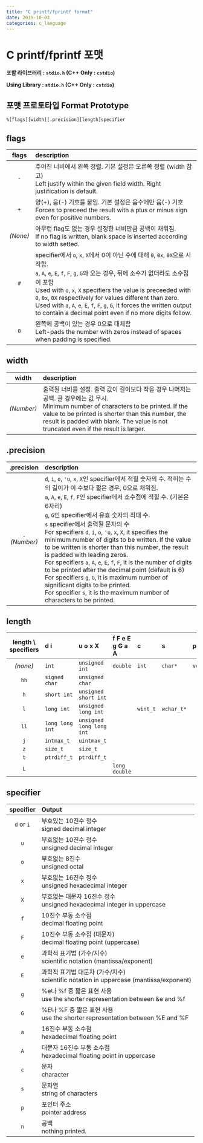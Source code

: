 ```yaml
---
title: "C printf/fprintf format"
date: 2019-10-03
categories: c_language
---
```


# C printf/fprintf 포맷

**포함 라이브러리 : ``stdio.h`` (C++ Only : ``cstdio``)**

**Using Library : ``stdio.h`` (C++ Only : ``cstdio``)**

## 포맷 프로토타입 Format Prototype

``
%[flags][width][.precision][length]specifier
``

## flags

| flags | description |
|:---:|:---|
|``-``|주어진 너비에서 왼쪽 정렬. 기본 설정은 오른쪽 정렬 (width 참고)<br>Left justify within the given field width. Right justification is default. |
|``+``|양(+), 음(-) 기호를 붙임. 기본 설정은 음수에만 음(-) 기호<br>Forces to preceed the result with a plus or minus sign even for positive numbers. |
|_(None)_|아무런 flag도 없는 경우 설정한 너비만큼 공백이 채워짐.<br>If no flag is written, blank space is inserted according to width setted.|
|``#``|specifier에서 ``o``, ``x``, ``X``에서 0이 아닌 수에 대해 ``0``, ``0x``, ``0X``으로 시작함.<br>``a``, ``A``, ``e``, ``E``, ``f``, ``F``, ``g``, ``G``와 오는 경우, 뒤에 소수가 없더라도 소수점이 포함<br>Used with ``o``, ``x``, ``X`` specifiers the value is preceeded with ``0``, ``0x``, ``0X`` respectively for values different than zero.<br>Used with ``a``, ``A``, ``e``, ``E``, ``f``, ``F``, ``g``, ``G``, it forces the written output to contain a decimal point even if no more digits follow.|
|``0``|왼쪽에 공백이 있는 경우 0으로 대체함<br>Left-pads the number with zeros instead of spaces when padding is specified.|

## width

| width | description |
|:---:|:---|
|_(Number)_|출력될 너비를 설정. 출력 값이 길이보다 작을 경우 나머지는 공백. 클 경우에는 값 무시.<br>Minimum number of characters to be printed. If the value to be printed is shorter than this number, the result is padded with blank. The value is not truncated even if the result is larger.|

## .precision

| .precision | description |
|:---:|:---|
|``.``_(Number)_|``d``, ``i``, ``o``, ``'u``, ``x``, ``X``인 specifier에서 적힐 숫자의 수. 적히는 수의 길이가 이 수보다 짧은 경우, 0으로 채워짐.<br>``a``, ``A``, ``e``, ``E``, ``f``, ``F``인 specifier에서 소수점에 적힐 수. (기본은 6자리)<br>``g``, ``G``인 specifier에서 유효 숫자의 최대 수.<br>``s`` specifier에서 출력될 문자의 수<br>For specifiers ``d``, ``i``, ``o``, ``'u``, ``x``, ``X``, it specifies the minimum number of digits to be written. If the value to be written is shorter than this number, the result is padded with leading zeros.<br>For specifiers ``a``, ``A``, ``e``, ``E``, ``f``, ``F``, it is the number of digits to be printed after the decimal point (default is 6)<br>For specifiers ``g``, ``G``, it is maximum number of significant digits to be printed.<br>For specifier ``s``, it is the maximum number of characters to be printed.|

## length

| length \ specifiers | **d i** | **u o x X** | **f F e E g G a A** | **c** | **s** | **p** | **n** |
|:---:|:---|:---|:---|:---|:---|:---|:---|
|_(none)_|`int`|`unsigned int`|`double`|`int`|`char*`|`void*`|`int*`|
|`hh`|`signed char`|`unsigned char`|||||`signed char*`|
|`h`|`short int`|`unsigned short int`|||||`short int*`|
|`l`|`long int`|`unsigned long int`||`wint_t`|`wchar_t*`||`long int*`|
|`ll`|`long long int`|`unsigned long long int`|||||`long long int*`|
|`j`|`intmax_t`|`uintmax_t`|||||`intmax_t*`|
|`z`|`size_t`|`size_t`|||||`size_t*`|
|`t`|`ptrdiff_t`|`ptrdiff_t`|||||`ptrdiff_t*`|
|`L`|||`long double`||||

## specifier

specifier | Output
:---:|:---
``d`` or ``i`` | 부호있는 10진수 정수<br>signed decimal integer
``u`` | 부호없는 10진수 정수<br>unsigned decimal integer
``o`` | 부호없는 8진수<br>unsigned octal
``x`` | 부호없는 16진수 정수<br>unsigned hexadecimal integer
``X`` | 부호없는 대문자 16진수 정수<br>unsigned hexadecimal integer in uppercase
``f`` | 10진수 부동 소수점<br>decimal floating point
``F`` | 10진수 부동 소수점 (대문자)<br>decimal floating point (uppercase)
``e`` | 과학적 표기법 (가수/지수)<br>scientific notation (mantissa/exponent)
``E`` | 과학적 표기법 대문자 (가수/지수)<br>scientific notation in uppercase (mantissa/exponent)
``g`` | %e나 %f 중 짧은 표현 사용<br>use the shorter representation between &e and %f
``G`` | %E나 %F 중 짧은 표현 사용<br>use the shorter representation between %E and %F
``a`` | 16진수 부동 소수점<br>hexadecimal floating point
``A`` | 대문자 16진수 부동 소수점<br>hexadecimal floating point in uppercase
``c`` | 문자<br>character
``s`` | 문자열<br>string of characters
``p`` | 포인터 주소<br>pointer address
``n`` | 공백<br>nothing printed.
